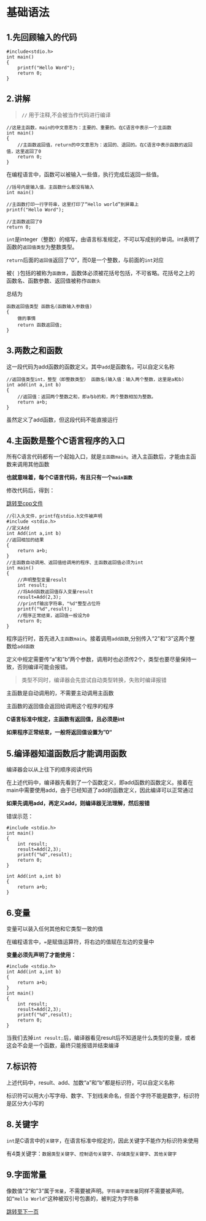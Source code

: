 # 基础语法

## 1.先回顾输入的代码

```
#include<stdio.h>
int main()
{
	printf("Hello Word");
	return 0;
}
```

## 2.讲解

>**`//`** 用于注释,不会被当作代码进行编译

```
//这是主函数，main的中文意思为：主要的、重要的。在C语言中表示一个主函数
int main()
{
    //主函数返回值，return的中文意思为：返回的、退回的。在C语言中表示函数的返回值，这里返回了0
    return 0;
}
```
在编程语言中，函数可以被输入一些值，执行完成后返回一些值。

```
//括号内是输入值，主函数什么都没有输入
int main()
```

```
//主函数打印一行字符串，这里打印了“Hello world”到屏幕上
printf("Hello Word");
```
```
//主函数返回了0
return 0;
```
`int`是integer（整数）的缩写，由语言标准规定，不可以写成别的单词。int表明了函数的`返回值类型`为整数类型。

`return`后面的`返回值`返回了“0”，而0是一个整数，与前面的`int`对应

被`{ }`包括的被称为`函数体`，函数体必须被花括号包括，不可省略。花括号之上的函数名、函数参数、返回值被称作`函数头`

总结为

```
函数返回值类型 函数名(函数输入参数值)
{
    做的事情
    return 函数返回值;
}
```
## 3.两数之和函数

这一段代码为add函数的函数定义。其中`add`是函数名，可以自定义名称

```
//返回值类型int，整型（即整数类型） 函数名(输入值：输入两个整数，这里是a和b)
int add(int a,int b)
{
    //返回值：返回两个整数之和，即a与b的和，两个整数相加为整数。
    return a+b; 
}
```

虽然定义了add函数，但这段代码不能直接运行

## 4.主函数是整个C语言程序的入口

所有C语言代码都有一个起始入口，就是`主函数main`。进入主函数后，才能由主函数来调用其他函数

**也就意味着，每个C语言代码，有且只有一个`main函数`**

修改代码后，得到：

[跳转至cpp文件](https://github.com/GuangYu-yu/Learn-C-language-from-scratch/blob/main/cpp%E6%96%87%E4%BB%B6/Add.cpp)

```
//引入头文件，printf在stdio.h文件被声明
#include <stdio.h>
//定义Add
int Add(int a,int b)
//返回相加的结果
{
	return a+b;
}
//主函数自动调用、返回值给调用的程序、主函数返回值必须为int
int main()
{
	//声明整型变量result
	int result;
	//将Add函数返回值存入变量result
	result=Add(2,3);
	//printf输出字符串，"%d"整型占位符
	printf("%d",result);
	//程序正常结束，返回值一般设为0
	return 0;
}
```

程序运行时，首先进入`主函数main`。接着调用`add函数`,分别传入“2”和“3”这两个整数给`add函数`

定义中规定需要传“a“和”b“两个参数，调用时也必须传2个，类型也要尽量保持一致，否则编译可能会报错。

>类型不同时，编译器会先尝试自动类型转换，失败时编译报错

主函数是自动调用的，不需要主动调用主函数

主函数的返回值会返回给调用这个程序的程序

**C语言标准中规定，主函数有返回值，且必须是int**

**如果程序正常结束，一般将返回值设置为”0“**

## 5.编译器知道函数后才能调用函数

编译器会以从上往下的顺序阅读代码

在上述代码中，编译器先看到了一个函数定义，即add函数的函数定义。接着在main中需要使用add，由于已经知道了add的函数定义，因此编译可以正常通过

**如果先调用add，再定义add，则编译器无法理解，然后报错**

错误示范：

```
#include <stdio.h>
int main()
{
	int result;
	result=Add(2,3);
	printf("%d",result);
	return 0;
}

int Add(int a,int b)
{
	return a+b;
}
```

## 6.变量

变量可以装入任何其他和它类型一致的值

在编程语言中，`=`是赋值运算符，将右边的值赋在左边的变量中

**变量必须先声明了才能使用：**

```
#include <stdio.h>
int Add(int a,int b)
{
	return a+b;
}
int main()
{
	int result;
	result=Add(2,3);
	printf("%d",result);
	return 0;
}
```

当我们去掉`int result;`后，编译器看见result后不知道是什么类型的变量，或者这会不会是一个函数，最终只能报错并结束编译

## 7.标识符
上述代码中，result、add、加数“a”和“b”都是标识符，可以自定义名称

标识符可以用大小写字母、数字、下划线来命名，但首个字符不能是数字，标识符是区分大小写的

## 8.关键字

`int`是C语言中的`关键字`，在语言标准中规定的，因此关键字不能作为标识符来使用

有4类关键字：`数据类型关键字`、`控制语句关键字`、`存储类型关键字`、`其他关键字`

## 9.字面常量

像数值”2“和”3“属于`常量`，不需要被声明。`字符串字面常量`同样不需要被声明，如`”Hello World“`这种被双引号包裹的，被判定为字符串

[跳转至下一页]()